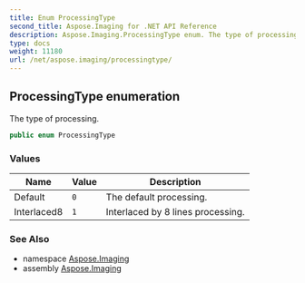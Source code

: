 ```yaml
---
title: Enum ProcessingType
second_title: Aspose.Imaging for .NET API Reference
description: Aspose.Imaging.ProcessingType enum. The type of processing
type: docs
weight: 11180
url: /net/aspose.imaging/processingtype/
---
```

## ProcessingType enumeration

The type of processing.

```csharp
public enum ProcessingType
```

### Values

| Name | Value | Description |
| --- | --- | --- |
| Default | `0` | The default processing. |
| Interlaced8 | `1` | Interlaced by 8 lines processing. |

### See Also

* namespace [Aspose.Imaging](../../aspose.imaging/)
* assembly [Aspose.Imaging](../../)


